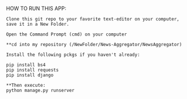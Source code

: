 HOW TO RUN THIS APP:

    Clone this git repo to your favorite text-editor on your computer, save it in a New Folder. 

    Open the Command Prompt (cmd) on your computer

    **cd into my repository (/NewFolder/News-Aggregator/NewsAggregator)

    Install the following pckgs if you haven't already:

    pip install bs4
    pip install requests
    pip install django

    **Then execute:
    python manage.py runserver
